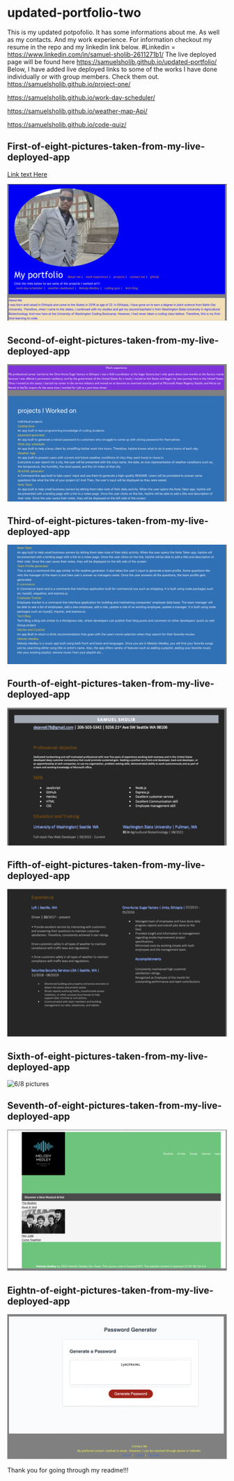 # updated-portfolio-two
This is my updated potpofolio.
It has some informations about me.
As well as my contacts.
And my work experience.
For information checkout my resume in the repo and my linkedin link below.
#Linkedin = https://www.linkedin.com/in/samuel-sholib-2611271b1/
The live deployed page will be found here https://samuelsholib.github.io/updated-portfolio/
Below, I have added live deployed links to some of the works I have done individually or with group members. Check them out. 
https://samuelsholib.github.io/project-one/

https://samuelsholib.github.io/work-day-scheduler/

https://samuelsholib.github.io/weather-map-Api/

 https://samuelsholib.github.io/code-quiz/



<!-- <<<<<<< HEAD -->

## First-of-eight-pictures-taken-from-my-live-deployed-app
[Link text Here](https://samuelsholib.github.io/updated-portfolio/)

![1/8 Pictures](images/1st.png)

## Second-of-eight-pictures-taken-from-my-live-deployed-app

![2/8 pictures](images/2nd.png)

## Third-of-eight-pictures-taken-from-my-live-deployed-app

![3/8 pictures](images/3rd.png)

## Fourth-of-eight-pictures-taken-from-my-live-deployed-app

![4/8 pictures](images/4th.png)

## Fifth-of-eight-pictures-taken-from-my-live-deployed-app

![5/8 pictures](images/5th.png)
## Sixth-of-eight-pictures-taken-from-my-live-deployed-app

![6/8 pictures](images/6th.png)
## Seventh-of-eight-pictures-taken-from-my-live-deployed-app

![7/8 pictures](images/7th.png)

## Eightn-of-eight-pictures-taken-from-my-live-deployed-app
![8/8 pictures](images/8th.png)


Thank you for going through my readme!!!
